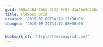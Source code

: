 ```yaml
---
guid: 969aa46d-fbb5-4f22-9f5f-d1d46e2d740c
title: Flexbox Grid
created: '2015-02-09T14:18:13+00:00'
changed: '2019-09-24T14:37:08+00:00'


bookmark_of: 'http://flexboxgrid.com/'
---
```




